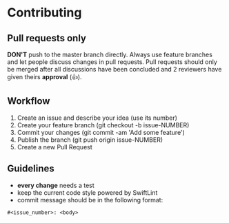 # Contributing

## Pull requests only

__DON'T__ push to the master branch directly. Always use feature branches and
let people discuss changes in pull requests.  Pull requests should only be
merged after all discussions have been concluded and 2 reviewers have given
theirs __approval__ (:+1:).

## Workflow

1. Create an issue and describe your idea (use its number)
2. Create your feature branch (git checkout -b issue-NUMBER)
3. Commit your changes (git commit -am 'Add some feature')
4. Publish the branch (git push origin issue-NUMBER)
5. Create a new Pull Request

## Guidelines

- __every change__ needs a test
- keep the current code style powered by SwiftLint
- commit message should be in the following format:
```
#<issue_number>: <body>
```

